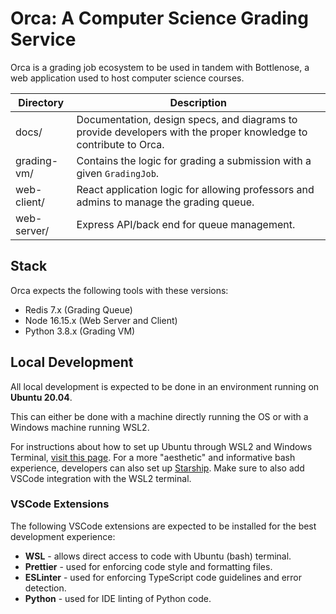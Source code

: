 # Orca: A Computer Science Grading Service

Orca is a grading job ecosystem to be used in tandem with Bottlenose, a web application used to host computer science courses.

| Directory   | Description                                                                                                      |
| ----------- | ---------------------------------------------------------------------------------------------------------------- |
| docs/       | Documentation, design specs, and diagrams to provide developers with the proper knowledge to contribute to Orca. |
| grading-vm/ | Contains the logic for grading a submission with a given `GradingJob`.                                           |
| web-client/ | React application logic for allowing professors and admins to manage the grading queue.                          |
| web-server/ | Express API/back end for queue management.                                                                       |

## Stack

Orca expects the following tools with these versions:

- Redis 7.x (Grading Queue)
- Node 16.15.x (Web Server and Client)
- Python 3.8.x (Grading VM)

## Local Development

All local development is expected to be done in an environment running on **Ubuntu 20.04**.

This can either be done with a machine directly running the OS or with a Windows machine running WSL2.

For instructions about how to set up Ubuntu through WSL2 and Windows Terminal, [visit this page](https://ubuntu.com/tutorials/install-ubuntu-on-wsl2-on-windows-10#1-overview). For a more "aesthetic" and informative bash experience, developers can also set up [Starship](https://starship.rs/). Make sure to also add VSCode integration with the WSL2 terminal.

### VSCode Extensions

The following VSCode extensions are expected to be installed for the best development experience:

- **WSL** - allows direct access to code with Ubuntu (bash) terminal.
- **Prettier** - used for enforcing code style and formatting files.
- **ESLinter** - used for enforcing TypeScript code guidelines and error detection.
- **Python** - used for IDE linting of Python code.
